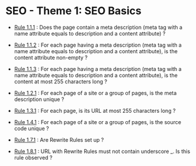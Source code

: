 # SEO - Theme 1: SEO Basics

* [Rule 1.1.1](Rule-1-1-1.md) : Does the page contain a meta description (meta tag with a name attribute equals to description and a content attribute) ?
* [Rule 1.1.2](Rule-1-1-2.md) : For each page having a meta description (meta tag with a name attribute equals to description and a content attribute), is the content attribute non-empty ?
* [Rule 1.1.3](Rule-1-1-3.md) : For each page having a meta description (meta tag with a name attribute equals to description and a content attribute), is the content at most 255 characters long ?

* [Rule 1.2.1](Rule-1-2-1.md) : For each page of a site or a group of pages, is the meta description unique ?
* [Rule 1.3.1](Rule-1-3-1.md) : For each page, is its URL at most 255 characters long ?
* [Rule 1.4.1](Rule-1-4-1.md) : For each page of a site or a group of pages, is the source code unique ?
* [Rule 1.7.1](Rule-1-7-1.md) : Are Rewrite Rules set up ?
* [Rule 1.8.1](Rule-1-8-1.md) : URL with Rewrite Rules must not contain underscore _. Is this rule observed ? 